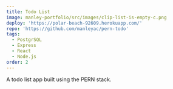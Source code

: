 ```yaml
---
title: Todo List
image: manley-portfolio/src/images/clip-list-is-empty-c.png
deploy: 'https://polar-beach-92609.herokuapp.com/'
repo: 'https://github.com/manleyac/pern-todo'
tags:
  - PostgrSQL
  - Express
  - React
  - Node.js
order: 2
---
```


A todo list app built using the PERN stack.
